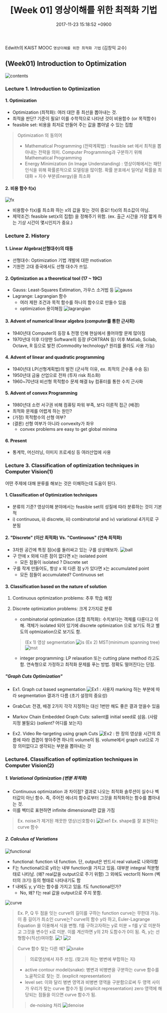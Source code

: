 ﻿---
layout: post 
title: "[Week 01] 영상이해를 위한 최적화 기법" 
date: 2017-11-23 15:18:52 +0900 
categories: 
- Image Understanding
tags:
- Optimization
- cost function
---

Edwith의 KAIST MOOC `영상이해를 위한 최적화 기법` (김창익 교수)

(Week01) Introduction to Optimization
-------------------------------------
![contents](/img/to/001.png)
### Lecture 1. Introduction to Optimization
#### 1. Optimization
-	Optimization (최적화): 여러 대안 중 최선을 뽑아내는 것.
-	최적을 판단? 기준이 필요! 이를 수학적으로 나타낸 것이 비용함수 (or 목적함수)  
-	feasible set: 비용을 최저로 만들어 주는 값을 뽑아낼 수 있는 집합
> Optimization 의 동의어 
> - Mathematical Programming (전략계획법)
> : feasible set 에서 최적을 뽑아내는 전략을 의미. 
> Computer Programming과 구분하기 위해 Mathematical Programming  
> - Energy Minimization (in Image Understanding)
> : 영상이해에서는 패턴 인식을 위해 확률론적으로 모델링을 많이함. 
> 확률 분포에서 일어날 확률을 최대화 = 지수 부분(Energy)을 최소화

#### 2. 비용 함수 f(x)
![fx](/img/to/003.png)
 - 비용함수 f(x)를 최소화 하는 x의 값을 찾는 것이 중요! f(x)의 최소값이 아님. 
 - 제약조건: feasible set(x의 집합) 을 정해주기 위함. 
  (ex. 출근 시간을 가장 짧게 하는 기상 시간이 몇시인지가 중요.)

### Lecture 2. History
#### 1. Linear Algebra(선형대수)의 태동
 - 선형대수: Optimization 기법 개발에 대한 motivation 
 - 기원전 고대 중국에서도 선형 대수가 쓰임.

#### 2. Optimization as a theoretical tool (17 ~ 19C) 
- Gauss: Least-Squares Estimation, 가우스 소거법 등 
![gauss](/img/004.png)
- Lagrange: Lagrangian 함수 
  - 여러 제한 조건과 목적 함수를 하나의 함수으로 만들수 있음 
  - optimization 용이해짐
![lagrangian](/img/005.png)
#### 3. Advent of numerical linear algebra (computer를 통한 근사화) 
- 1940년대 Computer의 등장 & 전쟁 인해 현실에서 풀어야할 문제 많아짐 
- 1970년대 이후 다양한 Software의 등장 (FORTRAN 등) 
이후 Matlab, Scilab, Octave, R 등으로 발전 
  (Commodity technology? 원리를 몰라도 사용 가능)

#### 4. Advent of linear and quadratic programming 
- 1940년대 LP(선형계획법)의 발전 (군사적 이유, ex. 최적의 군수품 수송 등)
- 1950년대 금융 산업으로 전파 (투자 risk 최소화) 
- 1960~70년대 비선형 목적함수 문제 해결 by 컴퓨터를 통한 수치 근사화

#### 5. Advent of convex Programming 
- 1980년대 소련 서구권 비해 컴퓨팅 파워 부족, 보다 이론적 접근 (배경) 
- 최적화 문제를 어렵게 하는 원인? 
-  (가정) 목적함수의 선형 여부? 
-  (결론) 선형 여부가 아니라 convexity가 좌우
     - convex problems are easy to get global minima
      
#### 6. Present 
- 통계학, 머신러닝, 이미지 프로세싱 등 여러산업에 사용

### Lecture 3. Classification of optimization techniques in Computer Vision(1)

어떤 주제에 대해 분류를 해보는 것은 이해하는데 도움이 된다.

#### 1. Classification of Optimization techniques
- 분류의 기준? 영상이해 분야에서는 feasible set의 성질에 따라 분류하는 것이 기본적 
- i) continuous, ii) discrete, iii) combinatorial and iv) variational 4가지로 구분됨

#### 2. "Discrete" (이산 최적화) Vs. "Continuous" (연속 최적화)
- 3차원 공간에 특정 점(x)를 둘러싸고 있는 구를 상상해보자. 
![ball](/img/006.png)
 - 구 안에 x 외에 다른 점이 없다면 x는 isolated point
     - 모든 점들이 isolated ? Discrete set
 - 구를 작게 만들어도, 항상 x 외 다른 점 y가 있다면 x는 accumulated point
     - 모든 점들이 accumulated? Continuous set


#### 3. Classification based on the nature of solution

 1. Continuous optimization problems: 추후 학습 예정
 2. Discrete optimization problems: 크게 2가지로 분류
	- combinatorial optimization (조합 최적화): 수치보다는 객체를 다룬다고 이해. 객체가 isolated 되어 있기에 discrete optimization 으로 보기도 하고 별도의 optmization으로 보기도 함.
	> (Ex 1) 영상 segmentation
  ![is](/img/007.png)
	> (Ex 2) MST(minimum spanning tree) 
  ![mst](/img/008.png)
	
	- integer programming: LP relaxation 또는 cutting plane method 라고도 함. 연속형으로 가정하고 최적화 문제를 푸는 방법. 정확도 떨어진다는 단점.
			
##### "Graph Cuts Optimization"
- Ex1. Graph cut based segmentation 
![Ex1](/img/009.png)
 : 사용자 marking 하는 부분에 따라 segmentation 결과가 다름 (초기 설정의 중요성) 
 - GrabCut: 전경, 배경 2가지 각각 지정하는 대신 1번만 해도 좋은 결과 얻을수 있음 
 - Markov Chain Embedded Graph Cuts: salient를 initial seed로 삼음. (사람 지정 불필요) 
     (*salient?* 어디를 보는지)

- Ex2. Video Re-targeting using graph Cuts 
![Ex2](/img/010.png)
: 한 장의 영상을 시간의 흐름에 따라 겹겹이 쌓아주면 하나의 volume이 됨.
 volume에서 graph cut으로 가장 의미없다고 생각되는 부분을 뽑아내는 것

### Lecture4. Classification of optimization techniques in Computer Vision(2)

##### 1. Variational Optimization (변분 최적화) 
- Continuous optimization 과 차이점? 결과로 나오는 최적화 솔루션이 실수나 벡터값이 아닌 함수. 즉, 주어진 에너지 함수로부터 그것을 최적화하는 함수를 뽑아내는 것. 
- 이를 벡터로 표현하면 infinite dimensional한 값을 가짐
> Ex. noise가 제거된 깨끗한 영상(신호함수) 
![Exe1]()
> Ex. shape를 잘 표현하는 curve 함수

##### 2. Calculus of Variations
![functional](/img/011.png)
-	functional: function 내 function. 단, output은 반드시 real value로 나와야함
- F는 functional으로 y라는 내부 function을 가지고 있음. 대부분 integral 적분형태로 나타남. (왜? real값을 output으로 주기 위함) 그 외에도 vector의 Norm (벡터의 크기) 등의 형태로 나타내기도 함
- f 내에도 y, y'라는 함수를 가지고 있음. f도 functional인가? 
  - No, 왜? f는 real 값을 output으로 주지 못함.

![curve](/img/012.png)
> Ex. P, Q 두 점을 잇는 curve의 길이를 구하는 function curve는 무한대 가능. 이 중 길이가 최소인 curve는? curve의 함수 y라 하고, Euler-Lagrange Equation 을 이용해서 식을 변형. f를 구하고자하는 y로 미분 = f를 y'로 미분하고 그것을 변수인 x로 미분. 이를 계산하면 y의 2차 도함수가 0이 됨. 즉, y는 선형함수(직선)여야함.
![1](/img/013.png)
![2](/img/014.png)

> Curve 함수 찾는 다른 예? 
![snake](/img/015.png)
> > 의료영상에서 자주 쓰임. (찾고자 하는 병변에 부합하는 지)
>  - active contour model(snake): 병변과 비병변을 구분하는 curve 함수를 노골적으로 찾는 것. (explicit representation) 
>  - level set: 이와 달리 병변 영역과 비병변 영역을 구분함으로써 두 영역 사이가 우리가 찾는 curve 함수가 됨 (implicit representation) zero 영역에 해당되는 점들을 이으면 curve 함수가 됨.
>> de-noising 처리
![denoise](/img/016.png) 
